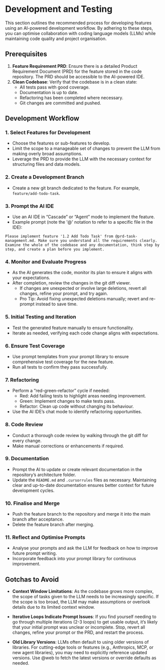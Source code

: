 # Development and Testing

This section outlines the recommended process for developing features using an AI-powered development workflow. By adhering to these steps, you can optimise collaboration with coding language models (LLMs) while maintaining code quality and project organisation.

## Prerequisites

1. **Feature Requirement PRD**: Ensure there is a detailed Product Requirement Document (PRD) for the feature stored in the code repository. The PRD should be accessible to the AI-powered IDE.
2. **Clean Codebase**: Verify that the codebase is in a clean state:
    - All tests pass with good coverage.
    - Documentation is up to date.
    - Refactoring has been completed where necessary.
    - Git changes are committed and pushed.

## Development Workflow

### 1. Select Features for Development

- Choose the features or sub-features to develop.
- Limit the scope to a manageable set of changes to prevent the LLM from making overly broad assumptions.
- Leverage the PRD to provide the LLM with the necessary context for structuring files and data models.

### 2. Create a Development Branch

- Create a new git branch dedicated to the feature. For example, `feature/add-todo-task`.

### 3. Prompt the AI IDE

- Use an AI IDE in “Cascade” or “Agent” mode to implement the feature.
- Example prompt (note the '@' notation to refer to a specific file in the IDE):
```
Please implement feature '1.2 Add Todo Task' from @prd-task-management.md. Make sure you understand all the requirements clearly. Examine the whole of the codebase and any documentation, think step by step, and create a plan before you implement.
```
### 4. Monitor and Evaluate Progress

- As the AI generates the code, monitor its plan to ensure it aligns with your expectations.
- After completion, review the changes in the git diff viewer.
    - If changes are unexpected or involve large deletions, revert all changes, refine your prompt, and try again.
    - Pro Tip: Avoid fixing unexpected deletions manually; revert and re-prompt instead to save time.

### 5. Initial Testing and Iteration

- Test the generated feature manually to ensure functionality.
- Iterate as needed, verifying each code change aligns with expectations.

### 6. Ensure Test Coverage

- Use prompt templates from your prompt library to ensure comprehensive test coverage for the new feature.
- Run all tests to confirm they pass successfully.

### 7. Refactoring

- Perform a “red-green-refactor” cycle if needed:
    - Red: Add failing tests to highlight areas needing improvement.
    - Green: Implement changes to make tests pass.
    - Refactor: Clean up code without changing its behaviour.
- Use the AI IDE’s chat mode to identify refactoring opportunities.

### 8. Code Review

- Conduct a thorough code review by walking through the git diff for every change.
- Make manual corrections or enhancements if required.

### 9. Documentation

- Prompt the AI to update or create relevant documentation in the repository’s architecture folder.
- Update the `README.md` and `.cursorrules` files as necessary. Maintaining clear and up-to-date documentation ensures better context for future development cycles.

### 10. Finalise and Merge

- Push the feature branch to the repository and merge it into the main branch after acceptance.
- Delete the feature branch after merging.

### 11. Reflect and Optimise Prompts

- Analyse your prompts and ask the LLM for feedback on how to improve future prompt writing.
- Incorporate feedback into your prompt library for continuous improvement.

## Gotchas to Avoid

- **Context Window Limitations**: As the codebase grows more complex, the scope of tasks given to the LLM needs to be increasingly specific. If the scope is too broad, the LLM may make assumptions or overlook details due to its limited context window.
    
- **Iterative Loops Indicate Prompt Issues**: If you find yourself needing to go through multiple iterations (2-3 loops) to get usable output, it’s likely that your initial prompt was unclear or incomplete. Stop, revert all changes, refine your prompt or the PRD, and restart the process.
    
- **Old Library Versions**: LLMs often default to using older versions of libraries. For cutting-edge tools or features (e.g., Anthropics, MCP, or new agent libraries), you may need to explicitly reference updated versions. Use @web to fetch the latest versions or override defaults as needed.